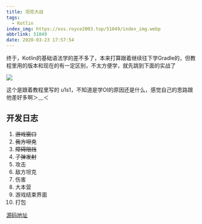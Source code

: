 ```yaml
---
title: 坦克大战
tags:
  - Kotlin
index_img: https://oss.royce2003.top/51049/index_img.webp
abbrlink: 51049
date: 2020-03-23 17:57:54
---
```


终于，Kotlin的基础语法学的差不多了，本来打算跟着继续往下学Gradle的，但教程里用的版本和现在的有一定区别，不太方便学，就先跳到下面的实战了
<!--more-->

![](https://oss.royce2003.top/51049/01.webp)

这个是跟着教程里写的
u1s1，不知道是学OI的原因还是什么，感觉自己的思路跟他差好多啊＞﹏＜

## 开发日志
1. ~~游戏窗口~~
2. ~~我方坦克~~
3. ~~障碍阻挡~~
4. ~~子弹发射~~
5. 攻击
6. 敌方坦克
7. 伤害
8. 大本营
9. 游戏结束界面
10. 打包

[源码地址](https://github.com/Royce2019/TankWar)